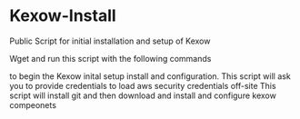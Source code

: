 Kexow-Install
=============

Public Script for initial installation and setup of Kexow

Wget and run this script with the following commands


to begin the Kexow inital setup install and configuration.
This script will ask you to provide credentials to load aws security credentials off-site
This script will install git and then download and install and configure kexow compeonets

